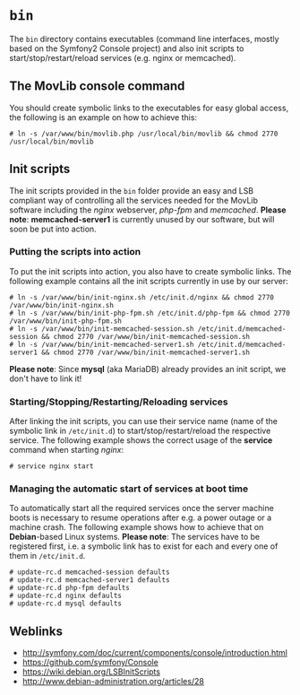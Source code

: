 # `bin`
The `bin` directory contains executables (command line interfaces, mostly based on the Symfony2 Console project) and
also init scripts to start/stop/restart/reload services (e.g. nginx or memcached).

## The MovLib console command

You should create symbolic links to the executables for easy global access, the following is an example on how to
achieve this:

```Shell
# ln -s /var/www/bin/movlib.php /usr/local/bin/movlib && chmod 2770 /usr/local/bin/movlib
```

## Init scripts
The init scripts provided in the `bin` folder provide an easy and LSB compliant way of controlling all the services
needed for the MovLib software including the *nginx* webserver, *php-fpm* and *memcached*.
**Please note**: **memcached-server1** is currently unused by our software, but will soon be put into action.

### Putting the scripts into action
To put the init scripts into action, you also have to create symbolic links. The following example contains all the init
scripts currently in use by our server:

```Shell
# ln -s /var/www/bin/init-nginx.sh /etc/init.d/nginx && chmod 2770 /var/www/bin/init-nginx.sh
# ln -s /var/www/bin/init-php-fpm.sh /etc/init.d/php-fpm && chmod 2770 /var/www/bin/init-php-fpm.sh
# ln -s /var/www/bin/init-memcached-session.sh /etc/init.d/memcached-session && chmod 2770 /var/www/bin/init-memcached-session.sh
# ln -s /var/www/bin/init-memcached-server1.sh /etc/init.d/memcached-server1 && chmod 2770 /var/www/bin/init-memcached-server1.sh
```

**Please note**: Since **mysql** (aka MariaDB) already provides an init script, we don't have to link it!

### Starting/Stopping/Restarting/Reloading services
After linking the init scripts, you can use their service name (name of the symbolic link in `/etc/init.d`) to
start/stop/restart/reload the respective service. The following example shows the correct usage of the **service**
command when starting *nginx*:

```Shell
# service nginx start
```

### Managing the automatic start of services at boot time
To automatically start all the required services once the server machine boots is necessary to resume operations after
e.g. a power outage or a machine crash. The following example shows how to achieve that on **Debian**-based Linux systems.
**Please note**: The services have to be registered first, i.e. a symbolic link has to exist for each and every one of
them in `/etc/init.d`.

```Shell
# update-rc.d memcached-session defaults
# update-rc.d memcached-server1 defaults
# update-rc.d php-fpm defaults
# update-rc.d nginx defaults
# update-rc.d mysql defaults
```

## Weblinks
* http://symfony.com/doc/current/components/console/introduction.html
* https://github.com/symfony/Console
* https://wiki.debian.org/LSBInitScripts
* http://www.debian-administration.org/articles/28
